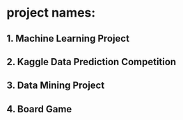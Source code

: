 # project names:
## 1. Machine Learning Project
## 2. Kaggle Data Prediction Competition
## 3. Data Mining Project
## 4. Board Game
